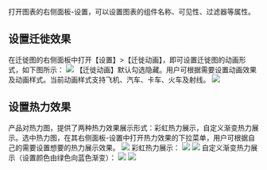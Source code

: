 打开图表的右侧面板-设置，可以设置图表的组件名称、可见性、过滤器等属性。

## 设置迁徙效果
在迁徙图的右侧面板中打开【设置】>【迁徙动画】，即可设置迁徙图的动画形式，如下图所示：
![](https://main.qcloudimg.com/raw/94460bef57a18d53e46ab996e509b702.png)
【迁徙动画】默认勾选隐藏。用户可根据需要设置动画效果及动画样式。当前动画样式支持飞机、汽车、卡车、火车及射线。
![](https://main.qcloudimg.com/raw/6af71a58ecccf5d708d7d3854b17970b.png)

## 设置热力效果
产品对热力图，提供了两种热力效果展示形式：彩虹热力展示，自定义渐变热力展示。选中热力图，在其右侧面板-设置中打开热力效果的下拉菜单，用户可根据自己的需要设置想要的热力展示效果。
![](https://main.qcloudimg.com/raw/747922c8c3a35ae9f78bf3837b422e75.png)
彩虹热力展示：
![](https://main.qcloudimg.com/raw/16df3724927edfba07e2b377fdcd3b0a.png)
![](https://main.qcloudimg.com/raw/80eb6732e833a00e45f06d7594a03da5.png)
自定义渐变热力展示（设置颜色由绿色向蓝色渐变）：
![](https://main.qcloudimg.com/raw/49723342bf3c05b0f4ea280ffc291f34.png)
![](https://main.qcloudimg.com/raw/b188f986adddb7ef9d23d7bf52cde8eb.png)
